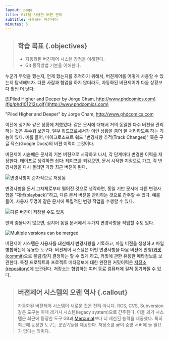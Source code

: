 ```yaml
---
layout: page
title: Git을 사용한 버젼 관리
subtitle: 자동화된 버젼제어
minutes: 5
---
```

> ## 학습 목표 {.objectives}
>
> *   자동화된 버젼제어 시스템 장점을 이해한다.
> *  Git 동작방법 기본을 이해한다.

누군가 무엇을 했는지, 언제 했는지를 추적하기 위해서, 버젼제어를 어떻게 사용할 수 있는지 탐색해보자.
다른 사람과 협업을 하지 않더라도, 자동화된 버젼제어가 다음 상황보다 훨씬 더 낫다:

[![Piled Higher and Deeper by Jorge Cham, http://www.phdcomics.com](fig/phd101212s.gif)](http://www.phdcomics.com)

"Piled Higher and Deeper" by Jorge Cham, http://www.phdcomics.com

이전에 상기와 같은 상황에 처했었다: 같은 문서에 대해서 거의 동일한 다수 버젼을 관리하는 것은 우수워 보인다.
일부 워드프로세서가 이런 상황을 좀더 잘 처리하도록 하는 기능이 있다. 예를 들어, 마이크로소프트 워드 "변경사항 추적(Track Changes)" 혹은
구글 닥스(Google Docs)의 버젼 이력이 그것이다.

버젼제어 시슽메은 문서의 기본 버젼으로 시작하고 나서, 각 단계마다 변경한 이력을 저장한다.
테이프로 생각하면 쉽다: 테이프를 되감으면, 문서 시작한 지점으로 가고, 각 변경사항을 다시 돌리면 가장 최근 버젼이 된다.

![변경사항이 순차적으로 저장됨](fig/play-changes.svg)

변경사항을 문서 그자체로부터 떨어진 것으로 생각하면,
동일 기반 문서에 다른 변경사항을 "재생(playback)"하고, 다른 문서 버젼을 관리하는 것으로 간주할 수 있다.
예를 들어, 사용자 두명이 같은 문서에 독립적인 변경 작업을 수행할 수 있다.

![다른 버젼이 저장될 수도 있음](fig/versions.svg)

만약 충돌나지 않으면, 심지어 동일 문서에서 두가지 변경사항을 작업할 수도 있다.

![Multiple versions can be merged](fig/merge.svg)

버젼제어 시스템은 사용자를 대신해서 변경사항을 기록하고,
파일 버젼을 생성하고 파일병합하는데 유용한 도구다.
버젼제어 시스템은 어떤 변경사항을 다음 버젼에 반영([커밋(commit)](reference.html#commit)으로 불림)할지 결정하는 할 수 있게 하고,
커밋에 관한 유용한 메타정보를 보관한다.
특정 프로젝트와 프로젝트 메타정보에 대한 완전한 커밋이력은 
[저장소(repository)](reference.html#repository)에 보관된다.
저장소는 협업하는 여러 동료 컴퓨터에 걸쳐 동기화될 수 있다.

> ## 버젼제어 시스템의 오랜 역사 {.callout}
>
> 자동화된 버젼제어 시스템이 새로운 것은 전혀 아니다.
> RCS, CVS, Subversion 같은 도구는 이제 레거시 시스템(legacy system)으로 간주된다.
> 이들 과거 시스템은 최근에 등장한 도구 Git과 [Mercurial](http://swcarpentry.github.io/hg-novice/)보다
> 더 제한된 능력을 제공했다.
> 특히 최근에 등장한 도구는 *분산기능*을 제공한다.
> 저장소를 굳이 중앙 서버에 둘 필요가 없다는 의미다.